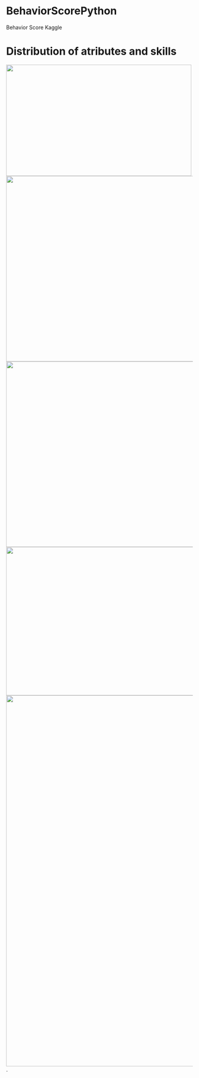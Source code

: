# BehaviorScorePython
Behavior Score Kaggle


# Distribution of atributes and skills

<img align="center" width="500" height="300"  src="https://github.com/WOLFurriell/BehaviorScorePython/blob/master/plots/donut3.png">

<img align="center" width="800" height="500"  src="https://github.com/WOLFurriell/BehaviorScorePython/blob/master/plots/hist2.png">

<img align="center" width="800" height="500"  src="https://github.com/WOLFurriell/BehaviorScorePython/blob/master/plots/box2.png">


<img align="center" width="600" height="400"  src="https://github.com/WOLFurriell/BehaviorScorePython/blob/master/plots/cor1.png">


<img align="center" width="800" height="1000"  src="https://github.com/WOLFurriell/BehaviorScorePython/blob/master/plots/WOE2.png">
.
